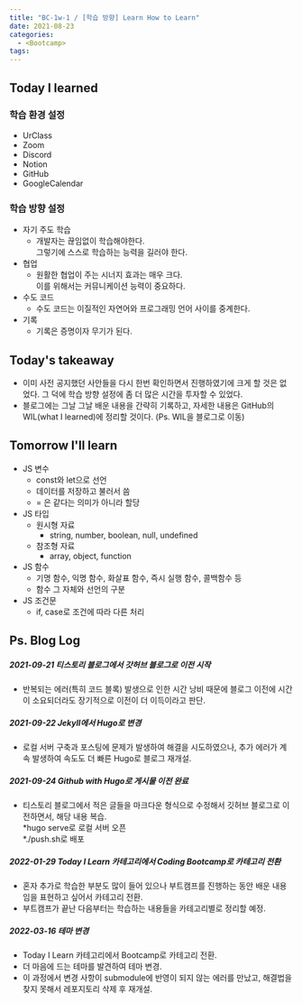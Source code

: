 ```yaml
---
title: "BC-1w-1 / [학습 방향] Learn How to Learn"
date: 2021-08-23
categories:
  - <Bootcamp>
tags:
---
```


## Today I learned

### 학습 환경 설정

- UrClass
- Zoom
- Discord
- Notion
- GitHub
- GoogleCalendar

### 학습 방향 설정

- 자기 주도 학습
  - 개발자는 끊임없이 학습해야한다.  
    그렇기에 스스로 학습하는 능력을 길러야 한다.
- 협업
  - 원활한 협업이 주는 시너지 효과는 매우 크다.  
    이를 위해서는 커뮤니케이션 능력이 중요하다.
- 수도 코드
  - 수도 코드는 이질적인 자연어와 프로그래밍 언어 사이를 중계한다.
- 기록
  - 기록은 증명이자 무기가 된다.

## Today's takeaway

- 이미 사전 공지했던 사안들을 다시 한번 확인하면서 진행하였기에 크게 할 것은 없었다. 그 덕에 학습 방향 설정에 좀 더 많은 시간을 투자할 수 있었다.
- 블로그에는 그날 그날 배운 내용을 간략히 기록하고, 자세한 내용은 GitHub의 WIL(what I learned)에 정리할 것이다. (Ps. WIL을 블로그로 이동)

## Tomorrow I'll learn

- JS 변수
  - const와 let으로 선언
  - 데이터를 저장하고 불러서 씀
  - = 은 같다는 의미가 아니라 할당
- JS 타입
  - 원시형 자료
    - string, number, boolean, null, undefined
  - 참조형 자료
    - array, object, function
- JS 함수
  - 기명 함수, 익명 함수, 화살표 함수, 즉시 실행 함수, 콜백함수 등
  - 함수 그 자체와 선언의 구분
- JS 조건문
  - if, case로 조건에 따라 다른 처리

## Ps. Blog Log

##### 2021-09-21 티스토리 블로그에서 갓허브 블로그로 이전 시작

- 반복되는 에러(특히 코드 블록) 발생으로 인한 시간 낭비 때문에 블로그 이전에 시간이 소요되더라도 장기적으로 이전이 더 이득이라고 판단.

##### 2021-09-22 Jekyll에서 Hugo로 변경

- 로컬 서버 구축과 포스팅에 문제가 발생하여 해결을 시도하였으나, 추가 에러가 계속 발생하여 속도도 더 빠른 Hugo로 블로그 재개설.

##### 2021-09-24 Github with Hugo로 게시물 이전 완료

- 티스토리 블로그에서 적은 글들을 마크다운 형식으로 수정해서 깃허브 블로그로 이전하면서, 해당 내용 복습.  
  \*hugo serve로 로컬 서버 오픈  
  \*./push.sh로 배포

##### 2022-01-29 Today I Learn 카테고리에서 Coding Bootcamp로 카테고리 전환

- 혼자 추가로 학습한 부분도 많이 들어 있으나 부트캠프를 진행하는 동안 배운 내용임을 표현하고 싶어서 카테고리 전환.
- 부트캠프가 끝난 다음부터는 학습하는 내용들을 카테고리별로 정리할 예정.

##### 2022-03-16 테마 변경

- Today I Learn 카테고리에서 Bootcamp로 카테고리 전환.
- 더 마음에 드는 테마를 발견하여 테마 변경.
- 이 과정에서 변경 사항이 submodule에 반영이 되지 않는 에러를 만났고, 해결법을 찾지 못해서 레포지토리 삭제 후 재개설.
